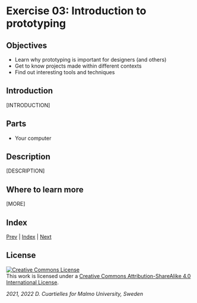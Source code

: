 # Exercise 03: Introduction to prototyping

## Objectives

* Learn why prototyping is important for designers (and others)
* Get to know projects made within different contexts
* Find out interesting tools and techniques


## Introduction

[INTRODUCTION]

## Parts

* Your computer






## Description

[DESCRIPTION]









## Where to learn more

[MORE]

## Index

[Prev](../02-Communication/02-Communication.md) |  [Index](../course_index.md) |  [Next](../04-Breadboard/04-Breadboard.md)

## License

<a rel="license" href="http://creativecommons.org/licenses/by-sa/4.0/"><img alt="Creative Commons License" style="border-width:0" src="https://i.creativecommons.org/l/by-sa/4.0/80x15.png" /></a><br />This work is licensed under a <a rel="license" href="http://creativecommons.org/licenses/by-sa/4.0/">Creative Commons Attribution-ShareAlike 4.0 International License</a>.

*2021, 2022 D. Cuartielles for Malmo University, Sweden*
